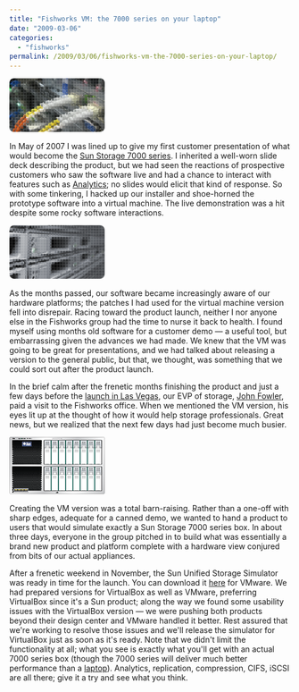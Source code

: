 ```yaml
---
title: "Fishworks VM: the 7000 series on your laptop"
date: "2009-03-06"
categories:
  - "fishworks"
permalink: /2009/03/06/fishworks-vm-the-7000-series-on-your-laptop/
---
```


![](images/setup_virtual.png)

In May of 2007 I was lined up to give my first customer presentation of what would become the [Sun Storage 7000 series](http://www.sun.com/storage/disk_systems/unified_storage/). I inherited a well-worn slide deck describing the product, but we had seen the reactions of prospective customers who saw the software live and had a chance to interact with features such as [Analytics](http://blogs.sun.com/bmc/entry/fishworks_now_it_can_be); no slides would elicit that kind of response. So with some tinkering, I hacked up our installer and shoe-horned the prototype software into a virtual machine. The live demonstration was a hit despite some rocky software interactions.

![](images/hw_virtual.png)

As the months passed, our software became increasingly aware of our hardware platforms; the patches I had used for the virtual machine version fell into disrepair. Racing toward the product launch, neither I nor anyone else in the Fishworks group had the time to nurse it back to health. I found myself using months old software for a customer demo — a useful tool, but embarrassing given the advances we had made. We knew that the VM was going to be great for presentations, and we had talked about releasing a version to the general public, but that, we thought, was something that we could sort out after the product launch.

In the brief calm after the frenetic months finishing the product and just a few days before the [launch in Las Vegas](http://blogs.sun.com/fishworks/entry/fishworks_launch_event), our EVP of storage, [John Fowler](http://channelsun.sun.com/video/john+fowler+at+intel+dev+forum/1719845973), paid a visit to the Fishworks office. When we mentioned the VM version, his eyes lit up at the thought of how it would help storage professionals. Great news, but we realized that the next few days had just become much busier.

![](images/photo_virtual.png)

Creating the VM version was a total barn-raising. Rather than a one-off with sharp edges, adequate for a canned demo, we wanted to hand a product to users that would simulate exactly a Sun Storage 7000 series box. In about three days, everyone in the group pitched in to build what was essentially a brand new product and platform complete with a hardware view conjured from bits of our actual appliances.

After a frenetic weekend in November, the Sun Unified Storage Simulator was ready in time for the launch. You can download it [here](http://www.sun.com/storage/disk_systems/unified_storage/resources.jsp) for VMware. We had prepared versions for VirtualBox as well as VMware, preferring VirtualBox since it's a Sun product; along the way we found some usability issues with the VirtualBox version — we were pushing both products beyond their design center and VMware handled it better. Rest assured that we're working to resolve those issues and we'll release the simulator for VirtualBox just as soon as it's ready. Note that we didn't limit the functionality at all; what you see is exactly what you'll get with an actual 7000 series box (though the 7000 series will deliver much better performance than a [laptop](http://blogs.sun.com/bmc/entry/moore_s_outlaws)). Analytics, replication, compression, CIFS, iSCSI are all there; give it a try and see what you think.
